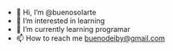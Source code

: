 - 👋 Hi, I’m @buenosolarte
- 👀 I’m interested in learning
- 🌱 I’m currently learning programar
- 📫 How to reach me buenodeiby@gmail.com

<!---
buenosolarte/buenosolarte is a ✨ special ✨ repository because its `README.md` (this file) appears on your GitHub profile.
You can click the Preview link to take a look at your changes.
--->
